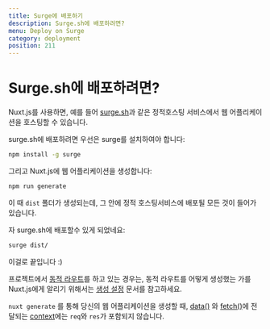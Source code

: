 ```yaml
---
title: Surge에 배포하기
description: Surge.sh에 배포하려면?
menu: Deploy on Surge
category: deployment
position: 211
---
```


# Surge.sh에 배포하려면?

Nuxt.js를 사용하면, 예를 들어 [surge.sh](https://surge.sh/)과 같은 정적호스팅 서비스에서 웹 어플리케이션을 호스팅할 수 있습니다.

surge.sh에 배포하려면 우선은 surge를 설치하여야 합니다:

```bash
npm install -g surge
```

그리고 Nuxt.js에 웹 어플리케이션을 생성합니다:

```bash
npm run generate
```

이 때 `dist` 폴더가 생성되는데, 그 안에 정적 호스팅서비스에 배포될 모든 것이 들어가 있습니다.

자 surge.sh에 배포할수 있게 되었네요:

```bash
surge dist/
```

이걸로 끝입니다 :)

프로젝트에서 [동적 라우트](/guide/routing#동적_라우트)를 하고 있는 경우는, 동적 라우트를 어떻게 생성했는 가를 Nuxt.js에게 알리기 위해서는 [생성 설정](/api/configuration-generate) 문서를 참고하세요.

<div class="Alert">

`nuxt generate` 를 통해 당신의 웹 어플리케이션을 생성할 때, [data()](/guide/async-data#the-data-method) 와 [fetch()](/guide/vuex-store#the-fetch-method)에 전달되는 [context](/api)에는 `req`와 `res`가 포함되지 않습니다.

</div>
